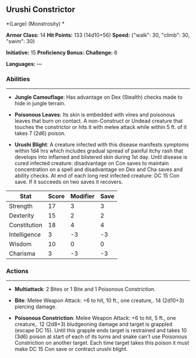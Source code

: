 ## Urushi Constrictor
*(Large) (Monstrosity) *

**Armor Class:** 14
**Hit Points:** 133 (14d10+56)
**Speed:** {"walk": 30, "climb": 30, "swim": 30}

**Initiative:** 15
**Proficiency Bonus:**
**Challenge:** 6

**Languages:** —

### Abilities
 --- 
- **Jungle Camouflage**: Has advantage on Dex (Stealth) checks made to hide in jungle terrain.

- **Poisonous Leaves**: Its skin is embedded with vines and poisonous leaves that burn on contact. A non-Construct or Undead creature that touches the constrictor or hits it with melee attack while within 5 ft. of it takes 7 (2d6) poison.

- **Urushi Blight**: A creature infected with this disease manifests symptoms within 1d4 hrs which includes gradual spread of painful itchy rash that develops into inflamed and blistered skin during 1st day. Until disease is cured infected creature: disadvantage on Con saves to maintain concentration on a spell and disadvantage on Dex and Cha saves and ability checks. At end of each long rest infected creature: DC 15 Con save. If it succeeds on two saves it recovers.



| Stat | Score | Modifier | Save |
| ---- | ---- | ---- | ---- |
| Strength | 17 | 3 | 3 |
| Dexterity | 15 | 2 | 2 |
| Constitution | 18 | 4 | 4 |
| Intelligence | 3 | -3 | -3 |
| Wisdom | 10 | 0 | 0 |
| Charisma | 3 | -3 | -3 |

### Actions
 --- 
- **Multiattack**: 2 Bites or 1 Bite and 1 Poisonous Constriction.

- **Bite**: Melee Weapon Attack: +6 to hit, 10 ft., one creature,. 14 (2d10+3) piercing damage.

- **Poisonous Constriction**: Melee Weapon Attack: +6 to hit, 5 ft., one creature,. 12 (2d8+3) bludgeoning damage and target is grappled (escape DC 15). Until this grapple ends target is restrained and takes 10 (3d6) poison at start of each of its turns and snake can't use Poisonous Constriction on another target. Each time target takes this poison it must make DC 15 Con save or contract urushi blight.

